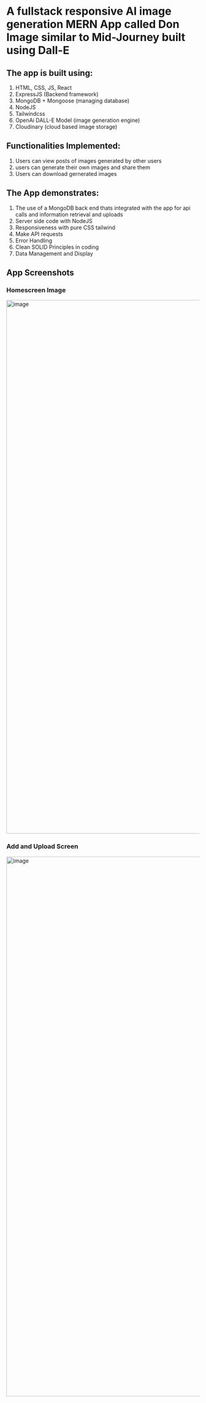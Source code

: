 # A fullstack responsive AI image generation MERN App called Don Image similar to Mid-Journey built using Dall-E

## The app is built using:
1. HTML, CSS, JS, React
2. ExpressJS (Backend framework)
3. MongoDB + Mongoose (managing database)
4. NodeJS
5. Tailwindcss
6. OpenAi DALL-E Model (image generation engine)
7. Cloudinary (cloud based image storage)

## Functionalities Implemented:
1. Users can view posts of images generated by other users
2. users can generate their own images and share them
3. Users can download gernerated images


## The App demonstrates:
1. The use of a MongoDB back end thats integrated with the app for api calls and information retrieval and uploads
2. Server side code with NodeJS
3. Responsiveness with pure CSS tailwind
4. Make API requests
7. Error Handling
8. Clean SOLID Principles in coding
9. Data Management and Display

## App Screenshots
### Homescreen Image
<img width="1393" alt="image" src="https://user-images.githubusercontent.com/20219448/215097763-250fb302-c2d0-4bfc-8dd6-8aa121a1f8a2.png">


### Add and Upload Screen

<img width="1409" alt="image" src="https://user-images.githubusercontent.com/20219448/215098122-f3da4be5-d1c6-4791-a866-1c537c623ea1.png">


